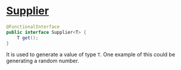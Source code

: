 # [Supplier](https://docs.oracle.com/en/java/javase/11/docs/api/java.base/java/util/function/Supplier.html)

```java
@FunctionalInterface
public interface Supplier<T> {
    T get();
}
```

It is used to generate a value of type `T`. One example of this could be generating a random number.
